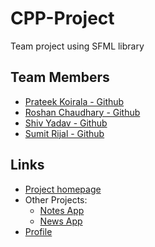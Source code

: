 # CPP-Project
Team project using SFML library

## Team Members
* <a href="https://github.com/prateekkoirala">Prateek Koirala - Github</a><br>
* <a href="https://github.com/Roshan9807950330">Roshan Chaudhary - Github</a><br>
* <a href="https://github.com/shivvyadav">Shiv Yadav - Github</a><br>
* <a href="https://github.com/sumitrijal1">Sumit Rijal - Github</a><br>

## Links
+ <a href = "https://github.com/chyroshan066/CPP-Project">Project homepage</a>
+ Other Projects:
  - <a href = "https://github.com/chyroshan066/Notes">Notes App</a>
  - <a href = "https://github.com/chyroshan066/News-App">News App</a>
+ <a href = "https://github.com/chyroshan066">Profile</a>
